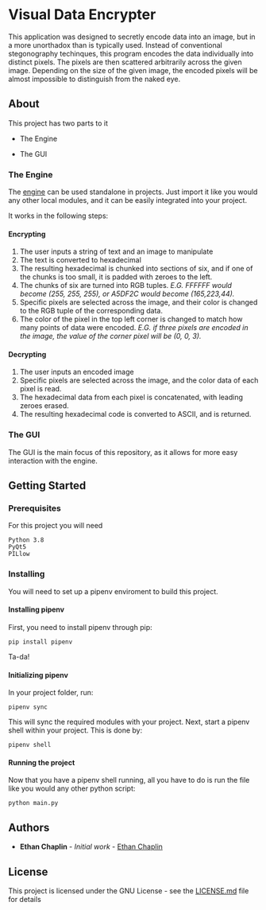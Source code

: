 # Visual Data Encrypter

This application was designed to secretly encode data into an image, but in a more unorthadox than is typically used. Instead of conventional stegonography techinques, this program encodes the data individually into distinct pixels. The pixels are then scattered arbitrarily across the given image. Depending on the size of the given image, the encoded pixels will be almost impossible to distinguish from the naked eye.

## About

This project has two parts to it

* The Engine

* The GUI

### The Engine

The [engine](/src/EncryptEngine.py) can be used standalone in projects. Just import it like you would any other local modules, and it can be easily integrated into your project.

It works in the following steps:

#### Encrypting
1. The user inputs a string of text and an image to manipulate
1. The text is converted to hexadecimal
1. The resulting hexadecimal is chunked into sections of six, and if one of the chunks is too small, it is padded with zeroes to the left.
1. The chunks of six are turned into RGB tuples. *E.G. FFFFFF would become (255, 255, 255), or A5DF2C would become (165,223,44).*
1. Specific pixels are selected across the image, and their color is changed to the RGB tuple of the corresponding data.
1. The color of the pixel in the top left corner is changed to match how many points of data were encoded. *E.G. if three pixels are encoded in the image, the value of the corner pixel will be (0, 0, 3).*

#### Decrypting
1. The user inputs an encoded image
1. Specific pixels are selected across the image, and the color data of each pixel is read.
1. The hexadecimal data from each pixel is concatenated, with leading zeroes erased.
1. The resulting hexadecimal code is converted to ASCII, and is returned.

### The GUI

The GUI is the main focus of this repository, as it allows for more easy interaction with the engine.

## Getting Started

### Prerequisites

For this project you will need

```
Python 3.8
PyQt5
PILlow
```

### Installing

You will need to set up a pipenv enviroment to build this project.

#### Installing pipenv

First, you need to install pipenv through pip:

```
pip install pipenv
```

Ta-da!

#### Initializing pipenv

In your project folder, run:

```
pipenv sync
```

This will sync the required modules with your project. Next, start a pipenv shell within your project. This is done by:

```
pipenv shell
```

#### Running the project

Now that you have a pipenv shell running, all you have to do is run the file like you would any other python script:

```
python main.py
```

## Authors

* **Ethan Chaplin** - *Initial work* - [Ethan Chaplin](https://github.com/EthanChaplin)

## License

This project is licensed under the GNU License - see the [LICENSE.md](LICENSE.md) file for details



